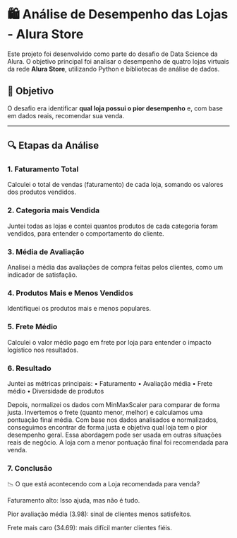 # 🛍️ Análise de Desempenho das Lojas - Alura Store

Este projeto foi desenvolvido como parte do desafio de Data Science da Alura. O objetivo principal foi analisar o desempenho de quatro lojas virtuais da rede **Alura Store**, utilizando Python e bibliotecas de análise de dados.

## 📌 Objetivo

O desafio era identificar **qual loja possui o pior desempenho** e, com base em dados reais, recomendar sua venda.

---

## 🔍 Etapas da Análise

### 1. Faturamento Total
Calculei o total de vendas (faturamento) de cada loja, somando os valores dos produtos vendidos.


### 2. Categoria mais Vendida
Juntei todas as lojas e contei quantos produtos de cada categoria foram vendidos, para entender o comportamento do cliente.

### 3. Média de Avaliação
Analisei a média das avaliações de compra feitas pelos clientes, como um indicador de satisfação.

### 4. Produtos Mais e Menos Vendidos
Identifiquei os produtos mais e menos populares.

### 5. Frete Médio
Calculei o valor médio pago em frete por loja para entender o impacto logístico nos resultados.

### 6. Resultado
Juntei as métricas principais:
	•	Faturamento
	•	Avaliação média
	•	Frete médio
	•	Diversidade de produtos

Depois, normalizei os dados com MinMaxScaler para comparar de forma justa. Invertemos o frete (quanto menor, melhor) e calculamos uma pontuação final média.
Com base nos dados analisados e normalizados, conseguimos encontrar de forma justa e objetiva qual loja tem o pior desempenho geral. Essa abordagem pode ser usada em outras situações reais de negócio. A loja com a menor pontuação final foi recomendada para venda.

### 7. Conclusāo
📉 O que está acontecendo com a Loja recomendada para venda?

Faturamento alto: Isso ajuda, mas não é tudo.

Pior avaliação média (3.98): sinal de clientes menos satisfeitos.

Frete mais caro (34.69): mais difícil manter clientes fiéis.



